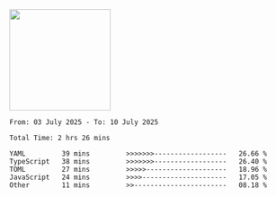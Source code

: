 <img height="180em" src="https://github-readme-stats-eight-theta.vercel.app/api?username=bkundev&show_icons=true&theme=radical&include_all_commits=true&count_private=true"/>
<!--START_SECTION:waka-->

```all_time
From: 03 July 2025 - To: 10 July 2025

Total Time: 2 hrs 26 mins

YAML         39 mins         >>>>>>>------------------   26.66 %
TypeScript   38 mins         >>>>>>>------------------   26.40 %
TOML         27 mins         >>>>>--------------------   18.96 %
JavaScript   24 mins         >>>>---------------------   17.05 %
Other        11 mins         >>-----------------------   08.18 %
```

<!--END_SECTION:waka-->
